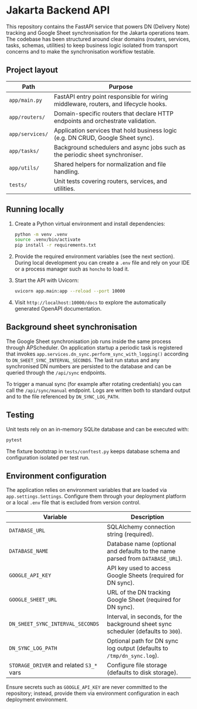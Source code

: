 # Jakarta Backend API

This repository contains the FastAPI service that powers DN (Delivery Note) tracking and Google Sheet synchronisation for the Jakarta operations team. The codebase has been structured around clear domains (routers, services, tasks, schemas, utilities) to keep business logic isolated from transport concerns and to make the synchronisation workflow testable.

## Project layout

| Path | Purpose |
| --- | --- |
| `app/main.py` | FastAPI entry point responsible for wiring middleware, routers, and lifecycle hooks. |
| `app/routers/` | Domain-specific routers that declare HTTP endpoints and orchestrate validation. |
| `app/services/` | Application services that hold business logic (e.g. DN CRUD, Google Sheet sync). |
| `app/tasks/` | Background schedulers and async jobs such as the periodic sheet synchroniser. |
| `app/utils/` | Shared helpers for normalization and file handling. |
| `tests/` | Unit tests covering routers, services, and utilities. |

## Running locally

1. Create a Python virtual environment and install dependencies:

   ```bash
   python -m venv .venv
   source .venv/bin/activate
   pip install -r requirements.txt
   ```

2. Provide the required environment variables (see the next section). During local development you can create a `.env` file and rely on your IDE or a process manager such as `honcho` to load it.

3. Start the API with Uvicorn:

   ```bash
   uvicorn app.main:app --reload --port 10000
   ```

4. Visit `http://localhost:10000/docs` to explore the automatically generated OpenAPI documentation.

## Background sheet synchronisation

The Google Sheet synchronisation job runs inside the same process through APScheduler. On application startup a periodic task is registered that invokes `app.services.dn_sync.perform_sync_with_logging()` according to `DN_SHEET_SYNC_INTERVAL_SECONDS`. The last run status and any synchronised DN numbers are persisted to the database and can be queried through the `/api/sync` endpoints.

To trigger a manual sync (for example after rotating credentials) you can call the `/api/sync/manual` endpoint. Logs are written both to standard output and to the file referenced by `DN_SYNC_LOG_PATH`.

## Testing

Unit tests rely on an in-memory SQLite database and can be executed with:

```bash
pytest
```

The fixture bootstrap in `tests/conftest.py` keeps database schema and configuration isolated per test run.

## Environment configuration

The application relies on environment variables that are loaded via `app.settings.Settings`. Configure them through your deployment platform or a local `.env` file that is excluded from version control.

| Variable | Description |
| --- | --- |
| `DATABASE_URL` | SQLAlchemy connection string (required). |
| `DATABASE_NAME` | Database name (optional and defaults to the name parsed from `DATABASE_URL`). |
| `GOOGLE_API_KEY` | API key used to access Google Sheets (required for DN sync). |
| `GOOGLE_SHEET_URL` | URL of the DN tracking Google Sheet (required for DN sync). |
| `DN_SHEET_SYNC_INTERVAL_SECONDS` | Interval, in seconds, for the background sheet sync scheduler (defaults to `300`). |
| `DN_SYNC_LOG_PATH` | Optional path for DN sync log output (defaults to `/tmp/dn_sync.log`). |
| `STORAGE_DRIVER` and related `S3_*` vars | Configure file storage (defaults to disk storage). |

Ensure secrets such as `GOOGLE_API_KEY` are never committed to the repository; instead, provide them via environment configuration in each deployment environment.
